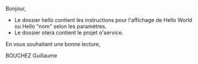 Bonjour, 

- Le dossier hello contient les instructions pour l'affichage de Hello World ou Hello "nom" selon les paramètres.
- Le dossier otera contient le projet o'service.

En vous souhaitant une bonne lecture, 

BOUCHEZ Guillaume
